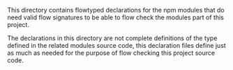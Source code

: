 This directory contains flowtyped declarations for the npm modules that do need
valid flow signatures to be able to flow check the modules part of this project.

The declarations in this directory are not complete definitions of the type defined
in the related modules source code, this declaration files define just as much as
needed for the purpose of flow checking this project source code.
